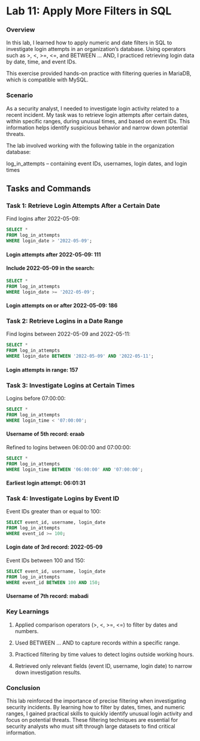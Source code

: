 # Lab 11: Apply More Filters in SQL
### Overview

In this lab, I learned how to apply numeric and date filters in SQL to investigate login attempts in an organization’s database. Using operators such as >, <, >=, <=, and BETWEEN … AND, I practiced retrieving login data by date, time, and event IDs.

This exercise provided hands-on practice with filtering queries in MariaDB, which is compatible with MySQL.

### Scenario

As a security analyst, I needed to investigate login activity related to a recent incident. My task was to retrieve login attempts after certain dates, within specific ranges, during unusual times, and based on event IDs. This information helps identify suspicious behavior and narrow down potential threats.

The lab involved working with the following table in the organization database:

log_in_attempts – containing event IDs, usernames, login dates, and login times

## Tasks and Commands

### Task 1: Retrieve Login Attempts After a Certain Date
Find logins after 2022-05-09:
```sql
SELECT * 
FROM log_in_attempts 
WHERE login_date > '2022-05-09';
```

#### Login attempts after 2022-05-09: 111

#### Include 2022-05-09 in the search:
```sql
SELECT * 
FROM log_in_attempts 
WHERE login_date >= '2022-05-09';
```

#### Login attempts on or after 2022-05-09: 186

### Task 2: Retrieve Logins in a Date Range
Find logins between 2022-05-09 and 2022-05-11:
```sql
SELECT * 
FROM log_in_attempts 
WHERE login_date BETWEEN '2022-05-09' AND '2022-05-11';
```

#### Login attempts in range: 157

### Task 3: Investigate Logins at Certain Times
Logins before 07:00:00:
```sql
SELECT * 
FROM log_in_attempts 
WHERE login_time < '07:00:00';
```

#### Username of 5th record: eraab

Refined to logins between 06:00:00 and 07:00:00:
```sql
SELECT * 
FROM log_in_attempts 
WHERE login_time BETWEEN '06:00:00' AND '07:00:00';
```

#### Earliest login attempt: 06:01:31

### Task 4: Investigate Logins by Event ID
Event IDs greater than or equal to 100:
```sql
SELECT event_id, username, login_date
FROM log_in_attempts
WHERE event_id >= 100;
```

#### Login date of 3rd record: 2022-05-09

Event IDs between 100 and 150:
```sql
SELECT event_id, username, login_date
FROM log_in_attempts
WHERE event_id BETWEEN 100 AND 150;
```

#### Username of 7th record: mabadi

### Key Learnings

1. Applied comparison operators (>, <, >=, <=) to filter by dates and numbers.

2. Used BETWEEN … AND to capture records within a specific range.

3. Practiced filtering by time values to detect logins outside working hours.

4. Retrieved only relevant fields (event ID, username, login date) to narrow down investigation results.

### Conclusion

This lab reinforced the importance of precise filtering when investigating security incidents. By learning how to filter by dates, times, and numeric ranges, I gained practical skills to quickly identify unusual login activity and focus on potential threats. These filtering techniques are essential for security analysts who must sift through large datasets to find critical information.
